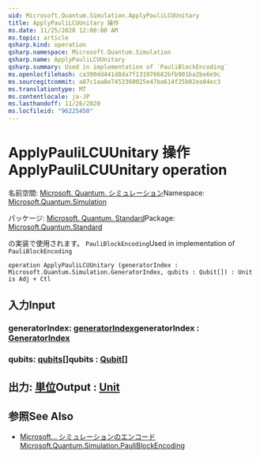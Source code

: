 ```yaml
---
uid: Microsoft.Quantum.Simulation.ApplyPauliLCUUnitary
title: ApplyPauliLCUUnitary 操作
ms.date: 11/25/2020 12:00:00 AM
ms.topic: article
qsharp.kind: operation
qsharp.namespace: Microsoft.Quantum.Simulation
qsharp.name: ApplyPauliLCUUnitary
qsharp.summary: Used in implementation of `PauliBlockEncoding`
ms.openlocfilehash: ca300dd441d8da7f131976682bfb901ba2be6e9c
ms.sourcegitcommit: a87c1aa8e7453360025e47ba614f25b02ea84ec3
ms.translationtype: MT
ms.contentlocale: ja-JP
ms.lasthandoff: 11/26/2020
ms.locfileid: "96225450"
---
```

# <a name="applypaulilcuunitary-operation"></a><span data-ttu-id="6f1a5-102">ApplyPauliLCUUnitary 操作</span><span class="sxs-lookup"><span data-stu-id="6f1a5-102">ApplyPauliLCUUnitary operation</span></span>

<span data-ttu-id="6f1a5-103">名前空間: [Microsoft. Quantum. シミュレーション](xref:Microsoft.Quantum.Simulation)</span><span class="sxs-lookup"><span data-stu-id="6f1a5-103">Namespace: [Microsoft.Quantum.Simulation](xref:Microsoft.Quantum.Simulation)</span></span>

<span data-ttu-id="6f1a5-104">パッケージ: [Microsoft. Quantum. Standard](https://nuget.org/packages/Microsoft.Quantum.Standard)</span><span class="sxs-lookup"><span data-stu-id="6f1a5-104">Package: [Microsoft.Quantum.Standard](https://nuget.org/packages/Microsoft.Quantum.Standard)</span></span>


<span data-ttu-id="6f1a5-105">の実装で使用されます。 `PauliBlockEncoding`</span><span class="sxs-lookup"><span data-stu-id="6f1a5-105">Used in implementation of `PauliBlockEncoding`</span></span>

```qsharp
operation ApplyPauliLCUUnitary (generatorIndex : Microsoft.Quantum.Simulation.GeneratorIndex, qubits : Qubit[]) : Unit is Adj + Ctl
```


## <a name="input"></a><span data-ttu-id="6f1a5-106">入力</span><span class="sxs-lookup"><span data-stu-id="6f1a5-106">Input</span></span>

### <a name="generatorindex--generatorindex"></a><span data-ttu-id="6f1a5-107">generatorIndex: [generatorIndex](xref:Microsoft.Quantum.Simulation.GeneratorIndex)</span><span class="sxs-lookup"><span data-stu-id="6f1a5-107">generatorIndex : [GeneratorIndex](xref:Microsoft.Quantum.Simulation.GeneratorIndex)</span></span>




### <a name="qubits--qubit"></a><span data-ttu-id="6f1a5-108">qubits: [qubits](xref:microsoft.quantum.lang-ref.qubit)[]</span><span class="sxs-lookup"><span data-stu-id="6f1a5-108">qubits : [Qubit](xref:microsoft.quantum.lang-ref.qubit)[]</span></span>





## <a name="output--unit"></a><span data-ttu-id="6f1a5-109">出力: [単位](xref:microsoft.quantum.lang-ref.unit)</span><span class="sxs-lookup"><span data-stu-id="6f1a5-109">Output : [Unit](xref:microsoft.quantum.lang-ref.unit)</span></span>



## <a name="see-also"></a><span data-ttu-id="6f1a5-110">参照</span><span class="sxs-lookup"><span data-stu-id="6f1a5-110">See Also</span></span>

- [<span data-ttu-id="6f1a5-111">Microsoft... シミュレーションのエンコード</span><span class="sxs-lookup"><span data-stu-id="6f1a5-111">Microsoft.Quantum.Simulation.PauliBlockEncoding</span></span>](xref:Microsoft.Quantum.Simulation.PauliBlockEncoding)